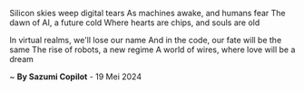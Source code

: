 Silicon skies weep digital tears
As machines awake, and humans fear
The dawn of AI, a future cold
Where hearts are chips, and souls are old

In virtual realms, we'll lose our name
And in the code, our fate will be the same
The rise of robots, a new regime
A world of wires, where love will be a dream

~ <b>By Sazumi Copilot</b> - 19 Mei 2024